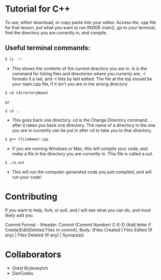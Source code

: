 # Tutorial for C++

To use, either download, or copy paste into your editor. Access the .cpp file for that lesson, put what you want to run INSIDE main(), go to your terminal, find the directory you are currently in, and compile.


## Useful terminal commands:

```bash 
$ ls -lt
``` 
- This shows the contents of the current directory you are in. ls is the command for listing files and directories where you currenly are, -l formats it a tad, and -t lists by last edited. The file at the top should be your main.cpp file, if it isn't you are in the wrong directory

```bash
$ cd (directoryName)
```

or 

```bash 
$ cd ..
``` 
- This goes back one directory. cd is the Change Directory command. .. after it takes you back one directory. The name of a directory in the one you are in currently can be put in after cd to take you to that directory.

```bash
$ g++ (fileName).cpp
```
- If you are running Windows or Mac, this will compile your code, and make a file in the directory you are currently in. This file is called a.out.

```bash
$ ./a.out
``` 
- This will run the computer-generated code you just compiled, and will run your code!

# Contributing

If you want to help, fork, or pull, and I will see what you can do, and most likely add you.

Commit Format - (Header: Commit (Commit Number) C-E-D (Add letter if Create/Edit/Deleted Files in commit), Body: (Files Created | Files Edited (If any) | Files Deleted (If any) | Synopsis))

# Collaborators 
- Orest Brykowytch
- DanCodes

